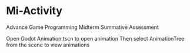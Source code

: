 # Mi-Activity
Advance Game Programming Midterm Summative Assessment

Open Godot Animation.tscn to open animation
Then select AnimationTree from the scene to view animations